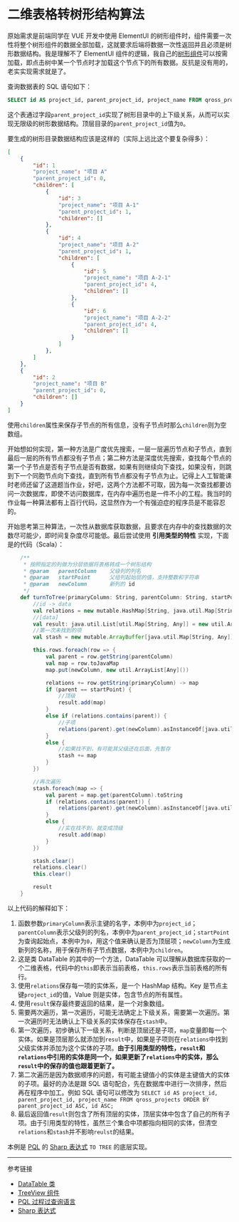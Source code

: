 # 二维表格转树形结构算法

原始需求是前端同学在 VUE 开发中使用 ElementUI 的树形组件时，组件需要一次性将整个树形组件的数据全部加载，这就要求后端将数据一次性返回并且必须是树形数据结构。我是理解不了 ElementUI 组件的逻辑，我自己的[树形组件](/root.js/treeview.md)可以按需加载，即点击树中某一个节点时才加载这个节点下的所有数据。反抗是没有用的，老实实现需求就是了。

查询数据表的 SQL 语句如下：

```sql
SELECT id AS project_id, parent_project_id, project_name FROM qross_projects;
```

这个表通过字段`parent_project_id`实现了树形目录中的上下级关系，从而可以实现无限级的树形数据结构。顶层目录的`parent_project_id`值为`0`。

要生成的树形目录数据结构应该是这样的（实际上远比这个要复杂得多）：

```json
[
    {
        "id": 1
        "project_name": "项目 A"
        "parent_project_id": 0,
        "children": [
            {
                "id": 3
                "project_name": "项目 A-1"
                "parent_project_id": 1,
                "children": []
            },
            {
                "id": 4
                "project_name": "项目 A-2"
                "parent_project_id": 1,
                "children": [
                    {
                        "id": 5
                        "project_name": "项目 A-2-1"
                        "parent_project_id": 4,
                        "children": []
                    },
                    {
                        "id": 6
                        "project_name": "项目 A-2-2"
                        "parent_project_id": 4,
                        "children": []
                    }
                ]
            },
        ]
    },
    {
        "id": 2
        "project_name": "项目 B"
        "parent_project_id": 0,
        "children": []
    }
]
```

使用`children`属性来保存子节点的所有信息，没有子节点时那么`children`则为空数组。

开始想如何实现，第一种方法是广度优先搜索，一层一层遍历节点和子节点，直到最后一层的所有节点都没有子节点；第二种方法是深度优先搜索，查找每个节点的第一个子节点是否有子节点是否有数据，如果有则继续向下查找，如果没有，则跳到下一个同胞节点向下查找，直到所有节点都没有子节点为止。记得上人工智能课时老师还留了这道题当作业，好吧，这两个方法都不可取，因为每一次查找都要访问一次数据库，即使不访问数据库，在内存中遍历也是一件不小的工程。我当时的作业每一种算法都有上百行代码，这显然作为一个有强迫症的程序员是不能容忍的。

开始思考第三种算法，一次性从数据库获取数据，且要求在内存中的查找数据的次数尽可能少，即时间复杂度尽可能低。最后尝试使用 **引用类型的特性** 实现，下面是的代码（Scala）：

```scala
    /**
     * 按照指定的列做为分层依据将表格转成一个树形结构
     * @param   parentColumn    父级列的列名
     * @param   startPoint      父组列起始层的值，支持整数和字符串
     * @param   newColumn       新列的 id
     */
    def turnToTree(primaryColumn: String, parentColumn: String, startPoint: String, newColumn: String): java.util.List[java.util.Map[String, Any]] = {
        //id -> data
        val relations = new mutable.HashMap[String, java.util.Map[String, Any]]()
        //[data]
        val result: java.util.List[util.Map[String, Any]] = new util.ArrayList[util.Map[String, Any]]()
        //第一次未找到的项
        val stash = new mutable.ArrayBuffer[java.util.Map[String, Any]]()

        this.rows.foreach(row => {
            val parent = row.getString(parentColumn)
            val map = row.toJavaMap
            map.put(newColumn, new util.ArrayList[Any]())

            relations += row.getString(primaryColumn) -> map
            if (parent == startPoint) {
                //顶级
                result.add(map)
            }
            else if (relations.contains(parent)) {
                //子项
                relations(parent).get(newColumn).asInstanceOf[java.util.ArrayList[Any]].add(map)
            }
            else {
                //如果找不到，有可能其父级还在后面，先暂存
                stash += map
            }
        })

        //再次遍历
        stash.foreach(map => {
            val parent = map.get(parentColumn).toString
            if (relations.contains(parent)) {
                relations(parent).get(newColumn).asInstanceOf[java.util.ArrayList[Any]].add(map)
            }
            else {
                //实在找不到，就变成顶级
                result.add(map)
            }
        })

        stash.clear()
        relations.clear()
        this.clear()

        result
    }
```

以上代码的解释如下：

1. 函数参数`primaryColumn`表示主键的名字，本例中为`project_id`；`parentColumn`表示父级列的列名，本例中为`parent_project_id`；`startPoint`为查询起始点，本例中为`0`，用这个值来确认是否为顶层项；`newColumn`为生成新列的名称，用于保存所有子节点数据，本例中为`children`。
2. 这是类 DataTable 的其中的一个方法，DataTable 可以理解从数据库获取的一个二维表格，代码中的`this`即表示当前表格，`this.rows`表示当前表格的所有行。
3. 使用`relations`保存每一项的实体系，是一个 HashMap 结构。Key 是节点主键`project_id`的值，Value 则是实体，包含节点的所有属性。
4. 使用`result`保存最终要返回的结果，是一个对象数组。
5. 需要两次遍历，第一次遍历，可能无法确定上下级关系，需要第一次遍历。第一次遍历时无法确认上下级关系的实体保存在`stash`中。
6. 第一次遍历，初步确认下一级关系，判断是顶层还是子项，`map`变量即每一个实体。如果是顶层那么就添加到`result`中，如果是子项则在`relations`中找到父级实体并添加为这个实体的子项。**由于引用类型的特性，`result`和`relations`中引用的实体是同一个，如果更新了`relations`中的实体，那么`result`中的保存的值也跟着更新了。**
7. 第二次遍历是因为数据顺序的问题，有可能主键值小的实体是主键值大的实体的子项。最好的办法是跟 SQL 语句配合，先在数据库中进行一次排序，然后再在程序中加工。例如 SQL 语句可以修改为 `SELECT id AS project_id, parent_project_id, project_name FROM qross_projects ORDER BY parent_project_id ASC, id ASC;`
8. 最后返回值`result`则包含了所有顶层的实体，顶层实体中包含了自己的所有子项。由于引用类型的特性，虽然三个集合中项都指向相同的实体，但清空`relations`和`stash`并不影响`reulst`的结果。


本例是 [PQL](/pql/overview.md) 的 [Sharp 表达式](/pql/sharp-table.md) `TO TREE` 的底层实现。

---
参考链接

* [DataTable 类](/datahub/datatable.md)
* [TreeView 组件](/root.js/treeview.md)
* [PQL 过程过查询语言](/pql/overview.md)
* [Sharp 表达式](/pql/sharp.md)
